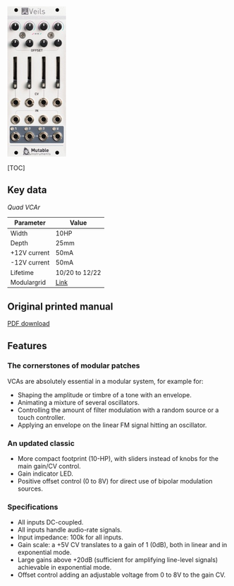 ![](images/front_small.jpg)

[TOC]

## Key data

*Quad VCAr*

Parameter    | Value
-------------|------
Width        | 10HP
Depth        | 25mm
+12V current | 50mA
-12V current | 50mA
Lifetime     | 10/20 to 12/22
Modulargrid  | [Link](https://www.modulargrid.net/e/mutable-instruments-veils-2020)

## Original printed manual

[PDF download](downloads/veils_quickstart.pdf)

## Features

### The cornerstones of modular patches

VCAs are absolutely essential in a modular system, for example for:

* Shaping the amplitude or timbre of a tone with an envelope.
* Animating a mixture of several oscillators.
* Controlling the amount of filter modulation with a random source or a touch controller.
* Applying an envelope on the linear FM signal hitting an oscillator.

### An updated classic

* More compact footprint (10-HP), with sliders instead of knobs for the main gain/CV control.
* Gain indicator LED.
* Positive offset control (0 to 8V) for direct use of bipolar modulation sources.

### Specifications

* All inputs DC-coupled.
* All inputs handle audio-rate signals.
* Input impedance: 100k for all inputs.
* Gain scale: a +5V CV translates to a gain of 1 (0dB), both in linear and in exponential mode.
* Large gains above +20dB (sufficient for amplifying line-level signals) achievable in exponential mode.
* Offset control adding an adjustable voltage from 0 to 8V to the gain CV.
